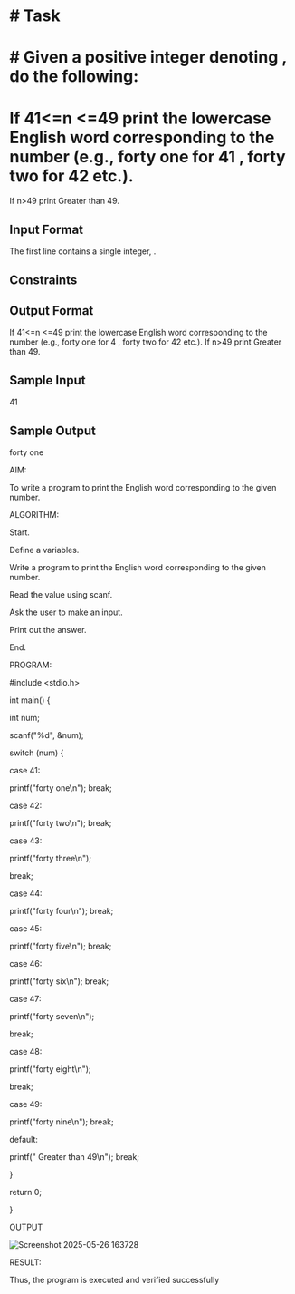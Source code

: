 # # Task

# # Given a positive integer denoting , do the following:

# If  41<=n <=49 print the lowercase English word corresponding to the number (e.g., forty one for 41 , forty two for 42 etc.).
If n>49 print Greater than 49.
## Input Format

The first line contains a single integer, .

## Constraints

## Output Format

If  41<=n <=49 print the lowercase English word corresponding to the number (e.g., forty one for 4 , forty two for 42 etc.).
If n>49 print Greater than 49.
## Sample Input

41
## Sample Output

forty one

AIM:

To write a program to print the English word corresponding to the given number.

ALGORITHM:

Start.

Define a variables.

Write a program to print the English word corresponding to the given number.

Read the value using scanf.

Ask the user to make an input.

Print out the answer.

End.

PROGRAM:

#include <stdio.h>

int main() {

 int num;
 
 scanf("%d", &num);
 
 switch (num) {
 
 case 41: 

printf("forty one\n"); break;

 case 42: 

printf("forty two\n"); break;

 case 43: 

printf("forty three\n"); 

break;

 case 44: 

printf("forty four\n"); break;

 case 45: 

printf("forty five\n"); break;

 case 46: 

printf("forty six\n"); break;

 case 47: 

printf("forty seven\n"); 

break;

 case 48:

printf("forty eight\n"); 

break;

 case 49: 

printf("forty nine\n"); break;

 default: 

printf(" Greater than 49\n"); break;

 }
 
 return 0;

}

OUTPUT

![Screenshot 2025-05-26 163728](https://github.com/user-attachments/assets/6e7a8c43-53b1-45e6-85a3-2fb55198b1fe)

RESULT:

Thus, the program is executed and verified successfully

